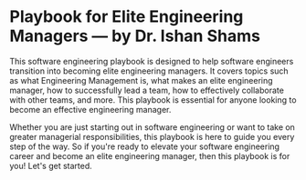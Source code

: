 # Playbook for Elite Engineering Managers — by Dr. Ishan Shams

This software engineering playbook is designed to help software engineers transition into becoming elite engineering managers. It covers topics such as what Engineering Management is, what makes an elite engineering manager, how to successfully lead a team, how to effectively collaborate with other teams, and more. This playbook is essential for anyone looking to become an effective engineering manager. 

Whether you are just starting out in software engineering or want to take on greater managerial responsibilities, this playbook is here to guide you every step of the way. So if you're ready to elevate your software engineering career and become an elite engineering manager, then this playbook is for you! Let's get started. 